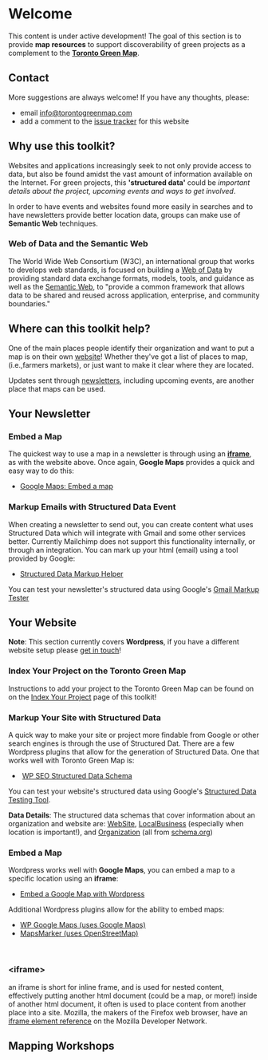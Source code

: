 # Welcome

This content is under active development! The goal of this section is to provide __map resources__ to support discoverability of green projects as a complement to the [__Toronto Green Map__](//torontogreenmap.com).

## Contact

More suggestions are always welcome! If you have any thoughts, please:

- <i class="fa fa-envelope-o"></i> email <info@torontogreenmap.com>
- <i class="fa fa-github"></i> add a comment to the [issue tracker](https://github.com/torontogreenmap/y2gm-prototype/issues) for this website

## Why use this toolkit?

Websites and applications increasingly seek to not only provide access to data, but also be found amidst the vast amount of information available on the Internet. For green projects, this __'structured data'__ could be *important details about the project, upcoming events and ways to get involved*.

In order to have events and websites found more easily in searches and to have newsletters provide better location data, groups can make use of __Semantic Web__ techniques.

<div class="panel panel-default">
  <div class="panel-heading">
    <h3 class="panel-title">Web of Data and the Semantic Web</h3>
  </div>
  <div class="panel-body">
    The World Wide Web Consortium (W3C), an international group that works to develops web standards, is focused on building a <a href="https://www.w3.org/2013/data/" target="_blank">Web of Data</a> by providing standard data exchange formats, models, tools, and guidance as well as the <a href="https://www.w3.org/2001/sw/" target="_ blank" >Semantic Web</a>, to "provide a common framework that allows data to be shared and reused across application, enterprise, and community boundaries."
  </div>
</div>  

## Where can this toolkit help?

One of the main places people identify their organization and want to put a map is on their own <a href="#website-resources">website</a>! Whether they've got a list of places to map, (i.e.,farmers markets), or just want to make it clear where they are located.

Updates sent through <a href="#newsletter-resources">newsletters</a>, including upcoming events, are another place that maps can be used.

## Your Newsletter

### Embed a Map

The quickest way to use a map in a newsletter is through using an <a href="#iframe">__iframe__</a>, as with the website above. Once again, __Google Maps__ provides a quick and easy way to do this:

- <i class="fa fa-google"></i> [Google Maps: Embed a map](https://support.google.com/maps/answer/3544418?hl=en)

### Markup Emails with Structured Data Event

When creating a newsletter to send out, you can create content what uses Structured Data which will integrate with Gmail and some other services better. Currently Mailchimp does not support this functionality internally, or through an integration. You can mark up your html (email) using a tool provided by Google:

  - <i class="fa fa-google"></i> [Structured Data Markup Helper](https://www.google.com/webmasters/markup-helper/?hl=en_GB)

You can test your newsletter's structured data using Google's [Gmail Markup Tester](https://www.google.com/webmasters/markup-tester/)

## Your Website

<div class="alert alert-warning" role="alert"><strong>Note</strong>: This section currently covers <strong>Wordpress</strong>, if you have a different website setup please <a href="#contact">get in touch</a>!</div>

### Index Your Project on the Toronto Green Map

Instructions to add your project to the Toronto Green Map can be found on on the
[Index Your Project](index-your-project.md) page of this toolkit!

### Markup Your Site with Structured Data

A quick way to make your site or project more findable from Google or other search engines is through the use of Structured Dat. There are a few Wordpress plugins that allow for the generation of Structured Data. One that works well with Toronto Green Map is:

- <i class="fa fa-wordpress"></i>&nbsp;[WP SEO Structured Data Schema](https://wordpress.org/plugins/wp-seo-structured-data-schema/)

You can test your website's structured data using Google's [Structured Data Testing Tool](https://developers.google.com/structured-data/testing-tool/).

<div class="alert alert-info" role="alert"><strong>Data Details</strong>: The structured data schemas that cover information about an organization and website are: <a href="https://schema.org/WebSite" target="_blank"><!---_--->WebSite</a>, <a href="https://schema.org/LocalBusiness" target="_blank"><!---_--->LocalBusiness</a> (especially when location is important!), and <a href="https://schema.org/Organization" target="_blank"><!---_--->Organization</a> (all from <a href="https://schema.org/" target="_blank"><!---_--->schema.org</a>)</div>

### Embed a Map

Wordpress works well with __Google Maps__, you can embed a map to a specific location using an __iframe__:

- [Embed a Google Map with Wordpress](https://en.support.wordpress.com/google-maps/)

Additional Wordpress plugins allow for the ability to embed maps:

- <i class="fa fa-wordpress"></i> [WP Google Maps (uses Google Maps)](https://wordpress.org/plugins/wp-google-maps/)
- <i class="fa fa-wordpress"></i> [MapsMarker (uses OpenStreetMap)](https://www.mapsmarker.com/)

&nbsp;<br />

<div class="panel panel-default">
  <div class="panel-heading">
    <h3 class="panel-title" id="iframe">&lt;iframe&gt;</h3>
  </div>
  <div class="panel-body">
    an iframe is short for inline frame, and is used for nested content, effectively putting another html document (could be a map, or more!) inside of another html document, it often is used to place content from another place into a site. Mozilla, the makers of the Firefox web browser, have an <a href="https://developer.mozilla.org/en-US/docs/Web/HTML/Element/iframe" target="_blank">iframe element reference</a> on the Mozilla Developer Network.   <!---_ --->
  </div>
</div>

## Mapping Workshops
